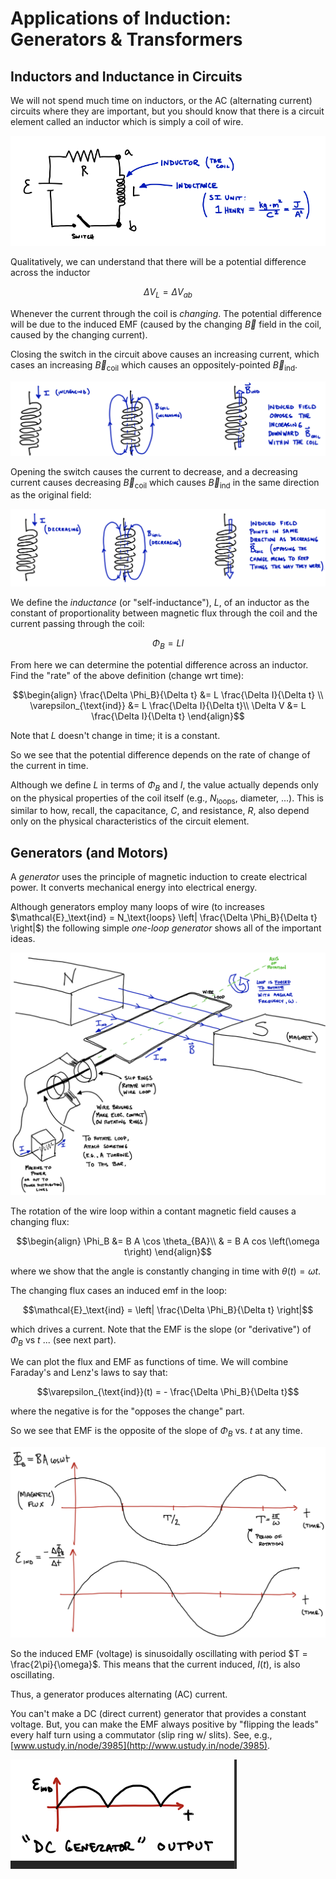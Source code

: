 # Applications of Induction: Generators & Transformers

## Inductors and Inductance in Circuits

We will not spend much time on inductors, or the AC (alternating current) circuits where they are important, but you should know that there is a circuit element called an inductor which is simply a coil of wire.

![Circuit diagram with a battery/emf, a resistor, and an inductor/coil (L)](images/16_inductor-circuit.png)

Qualitatively, we can understand that there will be a potential difference across the inductor
```math
\Delta V_L = \Delta V_{ab}
```
Whenever the current through the coil is *changing*. The potential difference will be due to the induced EMF (caused by the changing $\vec{B}$ field in the coil, caused by the changing current).

Closing the switch in the circuit above causes an increasing current, which cases an increasing $\vec{B}_\text{coil}$ which causes an oppositely-pointed $\vec{B}_\text{ind}$.

![An inductor with current flow has its own magnetic field but when that field increases in strength (as current increases) it will generate an induced magnetic field in the opposite direction, which causes an opposing current.](images/16_inductors-with-current.png)

Opening the switch causes the current to decrease, and a  decreasing current causes decreasing $\vec{B}_\text{coil}$ which causes $\vec{B}_\text{ind}$ in the same direction as the original field:

![An inductor with current flow has its own magnetic field but when that field decreases in strength (as current decreases) it will generate an induced magnetic field in the same direction, which causes more  current in the same direction.](images/16_inductors-with-current-two.png)

We define the *inductance* (or "self-inductance"), $L$, of an inductor as the constant of proportionality between magnetic flux through the coil and the current passing through the coil:
```math
\Phi_B = L I
```
From here we can determine the potential difference across an inductor. Find the "rate" of the above definition (change wrt time):
```math
\begin{align}
\frac{\Delta \Phi_B}{\Delta t} &= L \frac{\Delta I}{\Delta t} \\
\varepsilon_{\text{ind}} &= L \frac{\Delta I}{\Delta t}\\
\Delta V &= L \frac{\Delta I}{\Delta t}
\end{align}
```
Note that $L$ doesn't change in time; it is a constant.

So we see that the potential difference depends on the rate of change of the current in time.

Although we define $L$ in terms of $\Phi_B$ and $I$, the value actually depends only on the physical properties of the coil itself (e.g., $N_{\text{loops}}$, diameter, ...). This is similar to how, recall, the capacitance, $C$, and resistance, $R$, also depend only on the physical characteristics of the circuit element.

## Generators (and Motors)

A *generator* uses the principle of magnetic induction to create electrical power. It converts mechanical energy into electrical energy.

Although generators employ many loops of wire (to increases $\mathcal{E}_\text{ind} = N_\text{loops} \left| \frac{\Delta \Phi_B}{\Delta t} \right|$) the following simple *one-loop generator* shows all of the important ideas.

![A schematic one-loop generator. Rotating the rectangular loop in a uniform magnetic field changes the angle between the area vector (pointing "up the page" at this moment in the picture) and the magnetic field vector.](images/16_generator.png)

The rotation of the wire loop within a contant magnetic field causes a changing flux:
```math
\begin{align}
\Phi_B &= B A \cos \theta_{BA}\\
& = B A cos \left(\omega t\right)
\end{align}
```
where we show that the angle is constantly changing in time with $\theta(t) = \omega t$.

The changing flux cases an induced emf in the loop:
```math
\mathcal{E}_\text{ind} = \left| \frac{\Delta \Phi_B}{\Delta t} \right|
```
which drives a current. Note that the EMF is the slope (or "derivative") of $\Phi_B$ vs $t$ ... (see next part).

We can plot the flux and EMF as functions of time. We will combine Faraday's and Lenz's laws to say that:
```math
\varepsilon_{\text{ind}}(t) = - \frac{\Delta \Phi_B}{\Delta t}
```
where the negative is for the "opposes the change" part.

So we see that EMF is the opposite of the slope of $\Phi_B$ vs. $t$ at any time.

![Graphs of magnetic flux vs time and the (negative) slope of that vs time](images/16_sinusoidal-flux.png)

So the induced EMF (voltage) is sinusoidally oscillating with period $T = \frac{2\pi}{\omega}$. This means that the current induced, $I(t)$, is also oscillating. 

Thus, a generator produces alternating (AC) current.

You can't make a DC (direct current) generator that provides a constant voltage. But, you can make the EMF always positive by "flipping the leads" every half turn using a commutator (slip ring w/ slits).  See, e.g., [www.ustudy.in/node/3985](http://www.ustudy.in/node/3985).

![A DC voltage is generated by "rectifying" (making positive) an AC voltage and then somehow smoothing it out to make it flat.](images/16_dc-flux.png)








